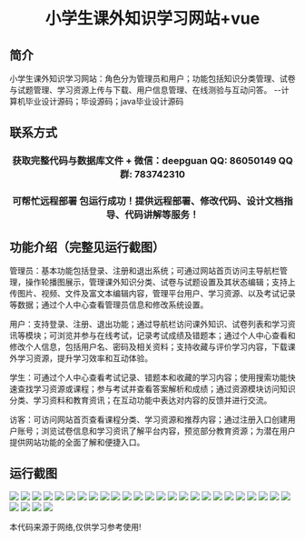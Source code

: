 <p><h1 align="center">小学生课外知识学习网站+vue</h1></p>

## 简介
小学生课外知识学习网站：角色分为管理员和用户；功能包括知识分类管理、试卷与试题管理、学习资源上传与下载、用户信息管理、在线测验与互动问答。    --计算机毕业设计源码；毕设源码；java毕业设计源码


## 联系方式
<p><h3 align="center">获取完整代码与数据库文件 + 微信：deepguan QQ: 86050149 QQ群: 783742310</h3></p>
<p><h3 align="center">可帮忙远程部署 包运行成功！提供远程部署、修改代码、设计文档指导、代码讲解等服务！</h3></p>

## 功能介绍（完整见运行截图）
管理员：基本功能包括登录、注册和退出系统；可通过网站首页访问主导航栏管理，操作轮播图展示，管理课外知识分类、试卷与试题设置及其状态编辑；支持上传图片、视频、文件及富文本编辑内容，管理平台用户、学习资源、以及考试记录等数据；通过个人中心查看管理员信息和修改系统设置。

用户：支持登录、注册、退出功能；通过导航栏访问课外知识、试卷列表和学习资讯等模块；可浏览并参与在线考试，记录考试成绩及错题本；通过个人中心查看和修改个人信息，包括用户名、密码及相关资料；支持收藏与评价学习内容，下载课外学习资源，提升学习效率和互动体验。

学生：可通过个人中心查看考试记录、错题本和收藏的学习内容；使用搜索功能快速查找学习资源或课程；参与考试并查看答案解析和成绩；通过资源模块访问知识分类、学习资料和教育资讯；在互动功能中表达对内容的反馈并进行交流。

访客：可访问网站首页查看课程分类、学习资源和推荐内容；通过注册入口创建用户账号；浏览试卷信息和学习资讯了解平台内容，预览部分教育资源；为潜在用户提供网站功能的全面了解和便捷入口。


## 运行截图
![](https://bs-1329754181.cos.ap-shanghai.myqcloud.com/ssm/ElementaryKnowledgeLearningWebsite/img/001.jpg)
![](https://bs-1329754181.cos.ap-shanghai.myqcloud.com/ssm/ElementaryKnowledgeLearningWebsite/img/002.jpg)
![](https://bs-1329754181.cos.ap-shanghai.myqcloud.com/ssm/ElementaryKnowledgeLearningWebsite/img/003.jpg)
![](https://bs-1329754181.cos.ap-shanghai.myqcloud.com/ssm/ElementaryKnowledgeLearningWebsite/img/004.jpg)
![](https://bs-1329754181.cos.ap-shanghai.myqcloud.com/ssm/ElementaryKnowledgeLearningWebsite/img/005.jpg)
![](https://bs-1329754181.cos.ap-shanghai.myqcloud.com/ssm/ElementaryKnowledgeLearningWebsite/img/006.jpg)
![](https://bs-1329754181.cos.ap-shanghai.myqcloud.com/ssm/ElementaryKnowledgeLearningWebsite/img/007.jpg)
![](https://bs-1329754181.cos.ap-shanghai.myqcloud.com/ssm/ElementaryKnowledgeLearningWebsite/img/008.jpg)
![](https://bs-1329754181.cos.ap-shanghai.myqcloud.com/ssm/ElementaryKnowledgeLearningWebsite/img/009.jpg)
![](https://bs-1329754181.cos.ap-shanghai.myqcloud.com/ssm/ElementaryKnowledgeLearningWebsite/img/010.jpg)
![](https://bs-1329754181.cos.ap-shanghai.myqcloud.com/ssm/ElementaryKnowledgeLearningWebsite/img/011.jpg)
![](https://bs-1329754181.cos.ap-shanghai.myqcloud.com/ssm/ElementaryKnowledgeLearningWebsite/img/012.jpg)
![](https://bs-1329754181.cos.ap-shanghai.myqcloud.com/ssm/ElementaryKnowledgeLearningWebsite/img/013.jpg)
![](https://bs-1329754181.cos.ap-shanghai.myqcloud.com/ssm/ElementaryKnowledgeLearningWebsite/img/014.jpg)
![](https://bs-1329754181.cos.ap-shanghai.myqcloud.com/ssm/ElementaryKnowledgeLearningWebsite/img/015.jpg)
![](https://bs-1329754181.cos.ap-shanghai.myqcloud.com/ssm/ElementaryKnowledgeLearningWebsite/img/016.jpg)
![](https://bs-1329754181.cos.ap-shanghai.myqcloud.com/ssm/ElementaryKnowledgeLearningWebsite/img/017.jpg)
![](https://bs-1329754181.cos.ap-shanghai.myqcloud.com/ssm/ElementaryKnowledgeLearningWebsite/img/018.jpg)
![](https://bs-1329754181.cos.ap-shanghai.myqcloud.com/ssm/ElementaryKnowledgeLearningWebsite/img/019.jpg)
![](https://bs-1329754181.cos.ap-shanghai.myqcloud.com/ssm/ElementaryKnowledgeLearningWebsite/img/020.jpg)
![](https://bs-1329754181.cos.ap-shanghai.myqcloud.com/ssm/ElementaryKnowledgeLearningWebsite/img/021.jpg)
![](https://bs-1329754181.cos.ap-shanghai.myqcloud.com/ssm/ElementaryKnowledgeLearningWebsite/img/022.jpg)
![](https://bs-1329754181.cos.ap-shanghai.myqcloud.com/ssm/ElementaryKnowledgeLearningWebsite/img/023.jpg)
![](https://bs-1329754181.cos.ap-shanghai.myqcloud.com/ssm/ElementaryKnowledgeLearningWebsite/img/024.jpg)
![](https://bs-1329754181.cos.ap-shanghai.myqcloud.com/ssm/ElementaryKnowledgeLearningWebsite/img/025.jpg)
![](https://bs-1329754181.cos.ap-shanghai.myqcloud.com/ssm/ElementaryKnowledgeLearningWebsite/img/026.jpg)
![](https://bs-1329754181.cos.ap-shanghai.myqcloud.com/ssm/ElementaryKnowledgeLearningWebsite/img/027.jpg)
![](https://bs-1329754181.cos.ap-shanghai.myqcloud.com/ssm/ElementaryKnowledgeLearningWebsite/img/028.jpg)
![](https://bs-1329754181.cos.ap-shanghai.myqcloud.com/ssm/ElementaryKnowledgeLearningWebsite/img/029.jpg)

<p>本代码来源于网络,仅供学习参考使用!</p>
